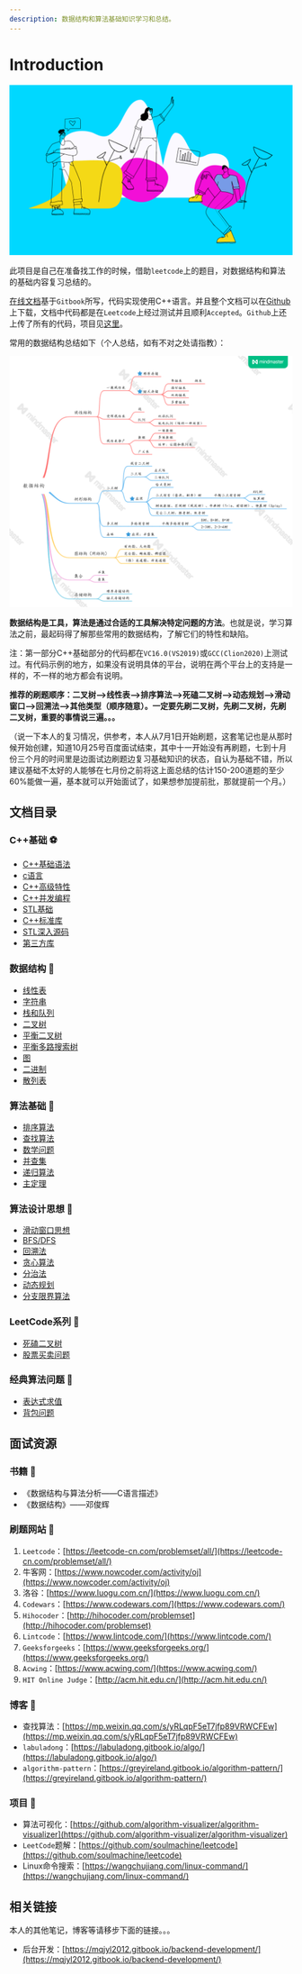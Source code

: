 ```yaml
---
description: 数据结构和算法基础知识学习和总结。
---
```


# Introduction

![](.gitbook/assets/title.png)

此项目是自己在准备找工作的时候，借助`leetcode`上的题目，对数据结构和算法的基础内容复习总结的。

[在线文档](https://mqjyl2012.gitbook.io/algorithm/)基于`Gitbook`所写，代码实现使用C++语言。并且整个文档可以在[Github](https://github.com/JLCreater2015/algorithm-pattern)上下载，文档中代码都是在`Leetcode`上经过测试并且顺利`Accepted`。`Github`上还上传了所有的代码，项目见[这里](https://github.com/JLCreater2015/algorithm-pattern-code)。

常用的数据结构总结如下（个人总结，如有不对之处请指教）：

![](.gitbook/assets/shu-ju-jie-gou-%20%281%29.png)

**数据结构是工具，算法是通过合适的工具解决特定问题的方法**。也就是说，学习算法之前，最起码得了解那些常用的数据结构，了解它们的特性和缺陷。

注：第一部分C++基础部分的代码都在`VC16.0(VS2019)`或`GCC(Clion2020)`上测试过。有代码示例的地方，如果没有说明具体的平台，说明在两个平台上的支持是一样的，不一样的地方都会有说明。

**推荐的刷题顺序：二叉树—&gt;线性表—&gt;排序算法—&gt;死磕二叉树—&gt;动态规划—&gt;滑动窗口—&gt;回溯法—&gt;其他类型（顺序随意）。一定要先刷二叉树，先刷二叉树，先刷二叉树，重要的事情说三遍。。。**

（说一下本人的复习情况，供参考，本人从7月1日开始刷题，这套笔记也是从那时候开始创建，知道10月25号百度面试结束，其中十一开始没有再刷题，七到十月份三个月的时间里是边面试边刷题边复习基础知识的状态，自认为基础不错，所以建议基础不太好的人能够在七月份之前将这上面总结的估计150-200道题的至少60%能做一遍，基本就可以开始面试了，如果想参加提前批，那就提前一个月。）

## 文档目录

### C++基础 ⚽ 

* [C++基础语法](c-cpp/c++-syntax/)
* [c语言](c-cpp/c/)
* [C++高级特性](c-cpp/advanced-c++/)
* [C++并发编程](c-cpp/cpp-concurrent-programming/#c-bing-fa-bian-cheng)
* [STL基础](c-cpp/stl-basics/)
* [C++标准库](c-cpp/cpp-standard-library/)
* [STL深入源码](c-cpp/stl-source-analysis/)
* [第三方库](c-cpp/third-party-libraries/)

### 数据结构 🏀 

* [线性表](data-structure/linear-list.md)
* [字符串](data-structure/string.md)
* [栈和队列](data-structure/stack-and-queue.md)
* [二叉树](data-structure/binary-tree.md)
* [平衡二叉树](data-structure/balanced-binary-tree.md)
* [平衡多路搜索树](data-structure/balanced-multipath-search-tree.md)
* [图](data-structure/graph.md)
* [二进制](data-structure/binary-system.md)
* [散列表](data-structure/hash-table.md)

### 算法基础 🏐 

* [排序算法](algorithm/sort-algorithm.md)
* [查找算法](algorithm/search-algorithm.md)
* [数学问题](algorithm/mathematical-problems.md)
* [并查集](algorithm/union-find.md)
* [递归算法](algorithm/recursive-algorithm.md)
* [主定理](algorithm/master-theorem.md)

### 算法设计思想 🥎 

* [滑动窗口思想](algorithm-thinking/sliding-window.md)
* [BFS/DFS](algorithm-thinking/bfs-dfs.md)
* [回溯法](algorithm-thinking/backtracking-algorithm.md)
* [贪心算法](algorithm-thinking/greedy-algorithm.md)
* [分治法](algorithm-thinking/divide-and-conquer-algorithm.md)
* [动态规划](algorithm-thinking/dynamic-programming-algorithm.md)
* [分支限界算法](algorithm-thinking/branch-and-bound.md)

### LeetCode系列 🏈 

* [死磕二叉树](leetcode/stick-to-binary-tree.md)
* [股票买卖问题](leetcode/stockjobbing.md)

### 经典算法问题 🎾 

* [表达式求值](classical-problem/expression-evaluation.md)
* [背包问题](classical-problem/backpack-questions.md)

## 面试资源

### 书籍 🍈 

* 《数据结构与算法分析——C语言描述》
* 《数据结构》——邓俊辉

### 刷题网站 🍊 

1. `Leetcode`：[https://leetcode-cn.com/problemset/all/](https://leetcode-cn.com/problemset/all/)
2. 牛客网：[https://www.nowcoder.com/activity/oj](https://www.nowcoder.com/activity/oj)
3. 洛谷：[https://www.luogu.com.cn/](https://www.luogu.com.cn/)
4. `Codewars`：[https://www.codewars.com/](https://www.codewars.com/)
5. `Hihocoder`：[http://hihocoder.com/problemset](http://hihocoder.com/problemset)
6. `Lintcode`：[https://www.lintcode.com/](https://www.lintcode.com/)
7. `Geeksforgeeks`：[https://www.geeksforgeeks.org/](https://www.geeksforgeeks.org/)
8. `Acwing`：[https://www.acwing.com/](https://www.acwing.com/)
9. `HIT Online Judge`：[http://acm.hit.edu.cn/](http://acm.hit.edu.cn/)

### 博客 🍍 

* 查找算法：[https://mp.weixin.qq.com/s/yRLqpF5eT7jfp89VRWCFEw](https://mp.weixin.qq.com/s/yRLqpF5eT7jfp89VRWCFEw)
* `labuladong`：[https://labuladong.gitbook.io/algo/](https://labuladong.gitbook.io/algo/)
* `algorithm-pattern`：[https://greyireland.gitbook.io/algorithm-pattern/](https://greyireland.gitbook.io/algorithm-pattern/)

### 项目 🍇 

* 算法可视化：[https://github.com/algorithm-visualizer/algorithm-visualizer](https://github.com/algorithm-visualizer/algorithm-visualizer)
* `LeetCode`题解：[https://github.com/soulmachine/leetcode](https://github.com/soulmachine/leetcode)
* Linux命令搜索：[https://wangchujiang.com/linux-command/](https://wangchujiang.com/linux-command/)

## 相关链接

本人的其他笔记，博客等请移步下面的链接。。。

* 后台开发：[https://mqjyl2012.gitbook.io/backend-development/](https://mqjyl2012.gitbook.io/backend-development/)

